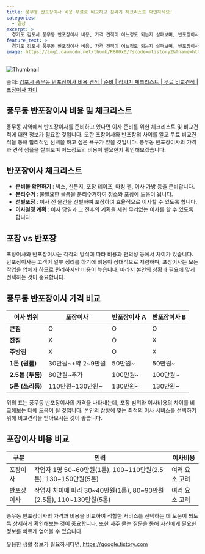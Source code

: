 ```yaml
---
title: 풍무동 반포장이사 비용 무료로 비교하고 짐싸기 체크리스트 확인하세요!
categories:
  - 일상
excerpt: >
  경기도 김포시 풍무동 반포장이사 비용, 가격 견적이 어느정도 되는지 살펴보며, 반포장이사를 준비함에 있어 짐싸기 준비 체크리스트가 무엇인지 보겠습니다. 마지막으로 포장이사와 차이점을 통해 무료 비교견적으로 어떤 것이 더 합리적인 선택인지 공유 드립니다.김포시 풍무동 포장이사 견적 샘플 보기 👈 클릭김포시 풍무동 포장이사 가격 살펴보기 👈 클릭김포시 풍무동 반포장이사 평균 이사 비용평수김포시 풍무동 평균 이사 비용원룸 이사9평 이하 (1톤)30만원~투룸/쓰리룸 이사16평 ~ 20평 (2.5톤)80만원~쓰리룸 이사21평 (5톤) ~110만원~우리집 무료 이사견적 받기 👈 클릭포장 vs 반포장: 이사 방식의 큰 차이이사 방식에는 포장과 반포장 방식이 있는데, 포장은 모든 작업을 업체가 하며 비용이 높고,..
feature_text: >
  경기도 김포시 풍무동 반포장이사 비용, 가격 견적이 어느정도 되는지 살펴보며, 반포장이사를 준비함에 있어 짐싸기 준비 체크리스트가 무엇인지 보겠습니다. 마지막으로 포장이사와 차이점을 통해 무료 비교견적으로 어떤 것이 더 합리적인 선택인지 공유 드립니다.김포시 풍무동 포장이사 견적 샘플 보기 👈 클릭김포시 풍무동 포장이사 가격 살펴보기 👈 클릭김포시 풍무동 반포장이사 평균 이사 비용평수김포시 풍무동 평균 이사 비용원룸 이사9평 이하 (1톤)30만원~투룸/쓰리룸 이사16평 ~ 20평 (2.5톤)80만원~쓰리룸 이사21평 (5톤) ~110만원~우리집 무료 이사견적 받기 👈 클릭포장 vs 반포장: 이사 방식의 큰 차이이사 방식에는 포장과 반포장 방식이 있는데, 포장은 모든 작업을 업체가 하며 비용이 높고,..
image: https://img1.daumcdn.net/thumb/R800x0/?scode=mtistory2&fname=https%3A%2F%2Fblog.kakaocdn.net%2Fdn%2FEvNpt%2FbtsHcRfvg3d%2FURGU9en9TcQimQH0jiLWgK%2Fimg.webp
---
```


![Thumbnail](https://img1.daumcdn.net/thumb/R800x0/?scode=mtistory2&fname=https%3A%2F%2Fblog.kakaocdn.net%2Fdn%2FEvNpt%2FbtsHcRfvg3d%2FURGU9en9TcQimQH0jiLWgK%2Fimg.webp)

<p>출처: <a href="https://qoogle.tistory.com/9043" rel="dofollow">김포시 풍무동 반포장이사 비용 견적 | 준비 | 짐싸기 체크리스트 | 무료 비교견적 | 포장이사 차이</a> </p>

## 풍무동 반포장이사 비용 및 체크리스트

풍무동 지역에서 반포장이사를 준비하고 있다면 이사 준비를 위한 체크리스트 및 비교견적에 대한 정보가 필요할 것입니다. 또한 포장이사와
반포장의 차이를 알고 무료 비교견적을 통해 합리적인 선택을 하고 싶은 욕구가 있을 것입니다. 풍무동 반포장이사의 가격과 견적 샘플을 살펴보며
어느정도의 비용이 필요한지 확인해보겠습니다.

## 반포장이사 체크리스트

  * **준비물 확인하기** : 박스, 신문지, 포장 테이프, 마킹 펜, 이사 가방 등을 준비합니다.
  * **분리수거** : 불필요한 물품을 분리수거하여 청소와 포장에 도움이 됩니다.
  * **선별포장** : 이사 전 물건을 선별하여 포장하여 효율적으로 이사할 수 있도록 합니다.
  * **이사일정 계획** : 이사 당일과 그 전후의 계획을 세워 무리없는 이사를 할 수 있도록 합니다.

## 포장 vs 반포장

포장이사와 반포장이사는 각각의 방식에 따라 비용과 편의성 등에서 차이가 있습니다. 반포장이사는 고객이 일부 정리를 하기에 비용이 상대적으로
저렴하며, 포장이사는 모든 작업을 업체가 하므로 편리하지만 비용이 높습니다. 따라서 본인의 상황과 필요에 맞게 선택하는 것이 중요합니다.

## 풍무동 반포장이사 가격 비교

**이사 범위** | **포장이사** | **반포장이사 A** | **반포장이사 B**  
---|---|---|---  
**큰짐** | O | O | O  
**잔짐** | X | O | X  
**주방짐** | X | O | X  
**1톤 (원룸)** | 30만원~+약 2~9만원 | 50만원~ | 50만원~  
**2.5톤 (투룸)** | 80만원~추가 | 100만원~ | 100만원~  
**5톤 (쓰리룸)** | 110만원~130만원~ | 130만원~ | 130만원~  
  
위의 표는 풍무동 반포장이사의 가격을 나타내는데, 포장 범위와 이사비용의 차이를 비교해보는 데에 도움이 될 것입니다. 본인의 상황에 맞는
최적의 이사 서비스를 선택하기 위해 비교견적을 받아보시는 것이 좋습니다.

## 포장이사 비용 비교

**구분** | **인력** | **이사비용**  
---|---|---  
포장이사 | 작업자 1명 50~60만원(1톤), 100~110만원(2.5톤), 130~150만원(5톤) | 여러 요소 고려  
반포장이사 | 작업자 차이에 따라 30~40만원(1톤), 80~90만원(2.5톤), 110~130만원(5톤) | 여러 요소 고려  
  
풍무동 반포장이사의 가격과 비용을 비교하여 적합한 서비스를 선택하는 데 도움이 되도록 상세하게 확인해보는 것이 중요합니다. 또한 자주 묻는
질문을 통해 자신에게 필요한 정보를 빠르게 얻어볼 수 있습니다.

 

유용한 생활 정보가 필요하시다면, <a href="https://qoogle.tistory.com" rel="dofollow">https://qoogle.tistory.com</a>


